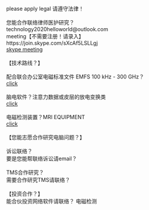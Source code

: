 <br>
<br>
<br>
<!-- <meta http-equiv="refresh" content="3;url=http://localhost:8080/testweb/index.jsp" />--><br>  
please apply legal 请遵守法律！<br>
<br>
您能合作联络律师医护研究？<br>
technology2020helloworld@outlook.com<br>
meeting【不需要注册！请录入】<br>
https://join.skype.com/sXcAf5LSLLgj<br>
<a href="https://join.skype.com/sXcAf5LSLLgj">skype meeting</a><br>
<br>
【技术路线？】<br>
<br>
配合联合办公室电磁标准文件 EMFS 100 kHz - 300 GHz？<br>
<a href="https://www.icnirp.org/en/frequencies/radiofrequency/index.html">click</a><br>
<br>
脑电软件？注意力数据或皮层的放电变换类<br>
<a href="https://store.neurosky.com/products/copy-of-eeg-meditation<">click</a><br>
<br>
电磁检测装置？MRI EQUIPMENT<br>
<a href="https://www.icnirp.org/en/applications/mri/index.html">click</a><br>
<br>
【您能志愿合作研究电脑问题？】<br>
<br>
诉讼联络？<br>
要是您能帮联络诉讼请email？ <br>     
<br>
TMS合作研究？<br>
需要合作研究TMS请联络？<br>   
<br>
【投资合作？】<br>
能合伙投资网络软件请联络？ 电磁检测<br>
<br>
<br>
<br>
<br>
<br>
<br>
<br>

